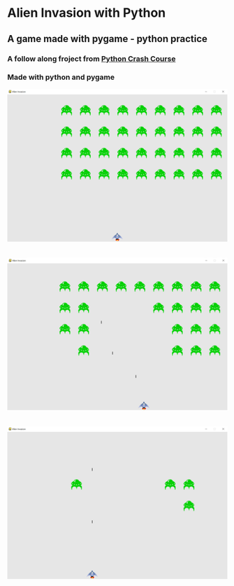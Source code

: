 # Alien Invasion with Python
## A game made with pygame - python practice
### A follow along froject from [Python Crash Course](https://nostarch.com/pythoncrashcourse/)
### Made with python and pygame

<img src="./resources/screenshot_1.png" alt="Alien Invasion Game"  width="800">
</br>
</br>
</br>
<img src="./resources/screenshot_2.png" alt="Alien Invasion Game"  width="800">
</br>
</br>
</br>
<img src="./resources/screenshot_3.png" alt="Alien Invasion Game"  width="800">